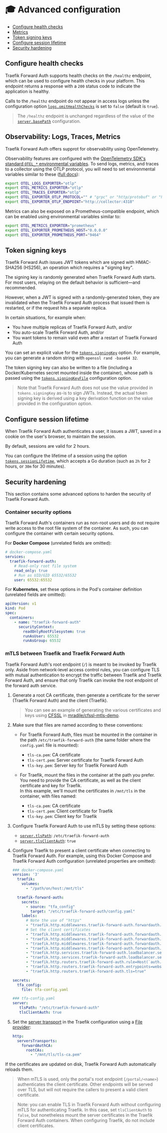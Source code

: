 # 🎓 Advanced configuration

- [Configure health checks](#configure-health-checks)
- [Metrics](#metrics)
- [Token signing keys](#token-signing-keys)
- [Configure session lifetime](#configure-session-lifetime)
- [Security hardening](#security-hardening)

## Configure health checks

Traefik Forward Auth supports health checks on the `/healthz` endpoint, which can be used to configure health checks in your platform. This endpoint returns a response with a `200` status code to indicate the application is healthy.

Calls to the `/healthz` endpoint do not appear in access logs unless the configuration option [`logs.omitHealthChecks`](./03-all-configuration-options.md#config-opt-logs-omithealthchecks) is set to `false` (default is `true`).

> The `/healthz` endpoint is unchanged regardless of the value of the [`server.basePath`](./03-all-configuration-options.md#config-opt-server-basepath) configuration.

## Observability: Logs, Traces, Metrics

Traefik Forward Auth offers supprot for observability using OpenTelemetry.

Observability features are configured with the [OpenTelemetry SDK's standard `OTEL_*` environmental variables](https://opentelemetry.io/docs/specs/otel/configuration/sdk-environment-variables/). To send logs, metrics, and traces to a collector using the OTLP protocol, you will need to set environmental variables similar to these ([full docs](https://opentelemetry.io/docs/specs/otel/protocol/exporter/)):

```sh
export OTEL_LOGS_EXPORTER="otlp"
export OTEL_METRICS_EXPORTER="otlp"
export OTEL_TRACES_EXPORTER="otlp"
export OTEL_EXPORTER_OTLP_PROTOCOL="" # "grpc" or "http/protobuf" or "http/json"
export OTEL_EXPORTER_OTLP_ENDPOINT="http://collector:4318"
```

Metrics can also be exposed on a Prometheus-compatible endpoint, which can be enabled using environmental variables similar to:

```sh
export OTEL_METRICS_EXPORTER="prometheus"
export OTEL_EXPORTER_PROMETHEUS_HOST="0.0.0.0"
export OTEL_EXPORTER_PROMETHEUS_PORT="9464"
```

## Token signing keys

Traefik Forward Auth issues JWT tokens which are signed with HMAC-SHA256 (HS256), an operation which requires a "signing key".

The signing key is randomly generated when Traefik Forward Auth starts. For most users, relaying on the default behavior is sufficient—and recommended.

However, when a JWT is signed with a randomly-generated token, they are invalidated when the Traefik Forward Auth process that issued them is restarted, or if the request hits a separate replica.

In certain situations, for example when:

- You have multiple replicas of Traefik Forward Auth, and/or
- You auto-scale Traefik Forward Auth, and/or
- You want tokens to remain valid even after a restart of Traefik Forward Auth

You can set an explicit value for the [`tokens.signingKey`](./03-all-configuration-options.md#config-opt-tokens-signingkey) option. For example, you can generate a random string with `openssl rand -base64 32`.

The token signing key can also be written to a file (including a Docker/Kubernetes secret mounted inside the container), whose path is passed using the [`tokens.signingKeyFile`](./03-all-configuration-options.md#config-opt-tokens-signingkeyfile) configuration option.

> Note that Traefik Forward Auth does not use the value provided in `tokens.signingKey` as-is to sign JWTs. Instead, the actual token signing key is derived using a key derivation function on the value provided in the configuration option.

## Configure session lifetime

When Traefik Forward Auth authenticates a user, it issues a JWT, saved in a cookie on the user's browser, to maintain the session.

By default, sessions are valid for 2 hours.

You can configure the lifetime of a session using the option [`tokens.sessionLifetime`](./03-all-configuration-options.md#config-opt-tokens-sessionlifetime), which accepts a Go duration (such as `2h` for 2 hours, or `30m` for 30 minutes).

## Security hardening

This section contains some advanced options to harden the security of Traefik Forward Auth.

### Container security options

Traefik Forward Auth's containers run as non-root users and do not require write access to the root file system of the container. As such, you can configure the container with certain security options.

For **Docker Compose** (unrelated fields are omitted):

```yaml
# docker-compose.yaml
services:
  traefik-forward-auth:
    # Read-only root file system
    read_only: true
    # Run as UID/GID 65532/65532
    user: 65532:65532
```

For **Kubernetes**, set these options in the Pod's container definition (unrelated fields are omitted):

```yaml
apiVersion: v1
kind: Pod
spec:
  containers:
    - name: "traefik-forward-auth"
      securityContext:
        readOnlyRootFilesystem: true
        runAsUser: 65532
        runAsGroup: 65532
```

### mTLS between Traefik and Traefik Forward Auth

Traefik Forward Auth's root endpoint (`/`) is meant to be invoked by Traefik only. Aside from network-level access control rules, you can configure TLS with mutual authentication to encrypt the traffic between Traefik and Traefik Forward Auth, and ensure that only Traefik can invoke the root endpoint of the forward auth service.

1. Generate a root CA certificate, then generate a certificate for the server (Traefik Forward Auth) and the client (Traefik).

   > You can see an example of generating the various certificates and keys using [CFSSL](https://github.com/cloudflare/cfssl) in [mradile/cfssl-mtls-demo](https://github.com/mradile/cfssl-mtls-demo/).

2. Make sure that files are named according to these conventions:

   - For Traefik Forward Auth, files must be mounted in the container in the path `/etc/traefik-forward-auth` (the same folder where the `config.yaml` file is mounted):

     - `tls-ca.pem`: CA certificate
     - `tls-cert.pem`: Server certificate for Traefik Forward Auth
     - `tls-key.pem`: Server key for Traefik Forward Auth

   - For Traefik, mount the files in the container at the path you prefer. You need to provide the CA certificate, as well as the client certificate and key for Traefik.  
     In this example, we'll mount the certificates in `/mnt/tls` in the container, with files named:

     - `tls-ca.pem`: CA certificate
     - `tls-cert.pem`: Client certificate for Traefik
     - `tls-key.pem`: Client key for Traefik

3. Configure Traefik Forward Auth to use mTLS by setting these options:

   - [`server.tlsPath`](./03-all-configuration-options.md#config-opt-server-tlspath): `/etc/traefik-forward-auth`
   - [`server.tlsClientAuth`](./03-all-configuration-options.md#config-opt-server-tlsclientauth): `true`

4. Configure Traefik to present a client certificate when connecting to Traefik Forward Auth. For example, using this Docker Compose and Traefik Forward Auth configuration (unrelated properties are omitted):

   ```yaml
   ### docker-compose.yaml
   version: '3'
     traefik:
       volumes:
         - "/path/on/host:/mnt/tls"

     traefik-forward-auth:
       secrets:
         - source: "tfa_config"
           target: "/etc/traefik-forward-auth/config.yaml"
       labels:
         # Note the use of "https"
         - "traefik.http.middlewares.traefik-forward-auth.forwardauth.address=https://traefik-forward-auth:4181/portals/main"
         # Set the client certificates
         - "traefik.http.middlewares.traefik-forward-auth.forwardauth.tls.ca=/mnt/tls/tls-ca.pem"
         - "traefik.http.middlewares.traefik-forward-auth.forwardauth.tls.cert=/mnt/tls/tls-cert.pem"
         - "traefik.http.middlewares.traefik-forward-auth.forwardauth.tls.key=/mnt/tls/tls-key.pem"
         - "traefik.http.middlewares.traefik-forward-auth.forwardauth.authResponseHeaders=X-Forwarded-User,X-Authenticated-User"
         - "traefik.http.services.traefik-forward-auth.loadbalancer.server.port=4181"
         - "traefik.http.services.traefik-forward-auth.loadbalancer.serversTransport=forwardAuthCA@file"
         - "traefik.http.routers.traefik-forward-auth.rule=Host(`auth.example.com`)"
         - "traefik.http.routers.traefik-forward-auth.entrypoints=websecure"
         - "traefik.http.routers.traefik-forward-auth.tls=true"

   secrets:
     tfa_config:
       file: tfa-config.yaml

   ### tfa-config.yaml
   server:
      tlsPath: "/etc/traefik-forward-auth"
      tlsClientAuth: true
   ```

5. Set the [server transport](https://doc.traefik.io/traefik/routing/services/#serverstransport_1) in the Traefik configuration using a [File provider](https://doc.traefik.io/traefik/providers/file/):

   ```yaml
   http:
     serversTransports:
       forwardAuthCA:
         rootCAs:
           - "/mnt/tls/tls-ca.pem"
   ```

If the certificates are updated on disk, Traefik Forward Auth automatically reloads them.

> When mTLS is used, only the portal's root endpoint (`/portal/<name>`) authenticates the client certificate. Other endpoints will be served over TLS, but will not require the callers to present a valid client certificate.

> Note: you can enable TLS in Traefik Forward Auth without configuring mTLS for authenticating Traefik. In this case, set `tlsClientAuth` to `false`, but nonetheless mount the server certificates in the Traefik Forward Auth containers. When configuring Traefik, do not include client certificates.
